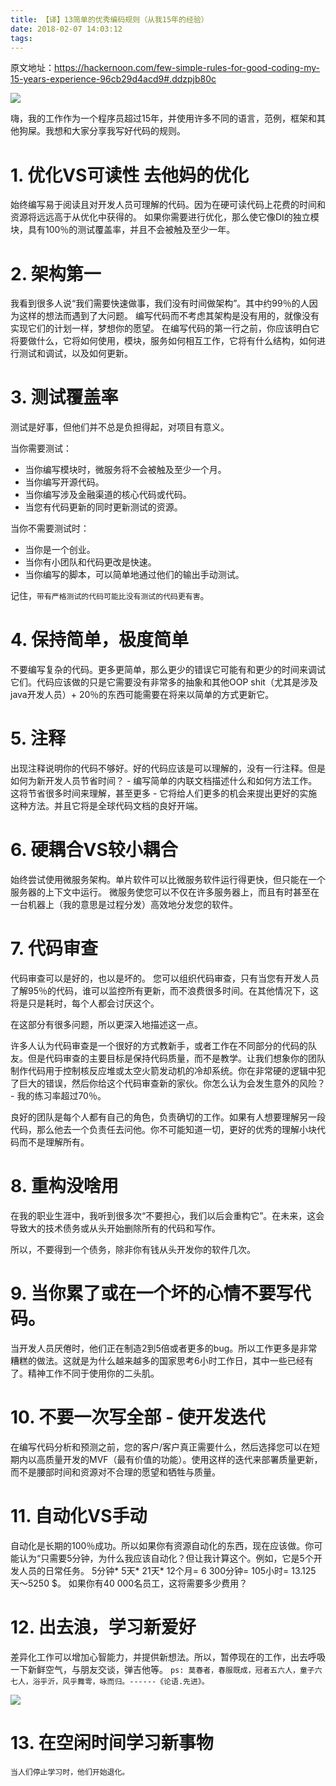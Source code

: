```yaml
---
title: 【译】13简单的优秀编码规则（从我15年的经验）
date: 2018-02-07 14:03:12
tags:
---
```


原文地址：https://hackernoon.com/few-simple-rules-for-good-coding-my-15-years-experience-96cb29d4acd9#.ddzpjb80c

![](/images/20180207140343_0UaL3X_Screenshot.jpeg)

嗨，我的工作作为一个程序员超过15年，并使用许多不同的语言，范例，框架和其他狗屎。我想和大家分享我写好代码的规则。

# 1. 优化VS可读性 去他妈的优化
始终编​​写易于阅读且对开发人员可理解的代码。因为在硬可读代码上花费的时间和资源将远远高于从优化中获得的。
如果你需要进行优化，那么使它像DI的独立模块，具有100％的测试覆盖率，并且不会被触及至少一年。

# 2. 架构第一
我看到很多人说“我们需要快速做事，我们没有时间做架构”。其中约99％的人因为这样的想法而遇到了大问题。
编写代码而不考虑其架构是没有用的，就像没有实现它们的计划一样，梦想你的愿望。
在编写代码的第一行之前，你应该明白它将要做什么，它将如何使用，模块，服务如何相互工作，它将有什么结构，如何进行测试和调试，以及如何更新。

# 3. 测试覆盖率
测试是好事，但他们并不总是负担得起，对项目有意义。

当你需要测试：
 - 当你编写模块时，微服务将不会被触及至少一个月。
 - 当你编写开源代码。
 - 当你编写涉及金融渠道的核心代码或代码。
 - 当您有代码更新的同时更新测试的资源。

当你不需要测试时：
 - 当你是一个创业。
 - 当你有小团队和代码更改是快速。
 - 当你编写的脚本，可以简单地通过他们的输出手动测试。

记住，`带有严格测试的代码可能比没有测试的代码更有害`。

# 4. 保持简单，极度简单
不要编写复杂的代码。更多更简单，那么更少的错误它可能有和更少的时间来调试它们。代码应该做的只是它需要没有非常多的抽象和其他OOP shit（尤其是涉及java开发人员）+ 20％的东西可能需要在将来以简单的方式更新它。

# 5. 注释
出现注释说明你的代码不够好。好的代码应该是可以理解的，没有一行注释。但是如何为新开发人员节省时间？ - 编写简单的内联文档描述什么和如何方法工作。这将节省很多时间来理解，甚至更多 - 它将给人们更多的机会来提出更好的实施这种方法。并且它将是全球代码文档的良好开端。

# 6. 硬耦合VS较小耦合
始终尝试使用微服务架构。单片软件可以比微服务软件运行得更快，但只能在一个服务器的上下文中运行。
微服务使您可以不仅在许多服务器上，而且有时甚至在一台机器上（我的意思是过程分发）高效地分发您的软件。

# 7. 代码审查
代码审查可以是好的，也以是坏的。
您可以组织代码审查，只有当您有开发人员了解95％的代码，谁可以监控所有更新，而不浪费很多时间。在其他情况下，这将是只是耗时，每个人都会讨厌这个。

在这部分有很多问题，所以更深入地描述这一点。

许多人认为代码审查是一个很好的方式教新手，或者工作在不同部分的代码的队友。但是代码审查的主要目标是保持代码质量，而不是教学。让我们想象你的团队制作代码用于控制核反应堆或太空火箭发动机的冷却系统。你在非常硬的逻辑中犯了巨大的错误，然后你给这个代码审查新的家伙。你怎么认为会发生意外的风险？ - 我的练习率超过70％。

良好的团队是每个人都有自己的角色，负责确切的工作。如果有人想要理解另一段代码，那么他去一个负责任去问他。你不可能知道一切，更好的优秀的理解小块代码而不是理解所有。

# 8. 重构没啥用
在我的职业生涯中，我听到很多次“不要担心，我们以后会重构它”。在未来，这会导致大的技术债务或从头开始删除所有的代码和写作。

所以，不要得到一个债务，除非你有钱从头开发你的软件几次。

# 9. 当你累了或在一个坏的心情不要写代码。

当开发人员厌倦时，他们正在制造2到5倍或者更多的bug。所以工作更多是非常糟糕的做法。这就是为什么越来越多的国家思考6小时工作日，其中一些已经有了。精神工作不同于使用你的二头肌。

# 10. 不要一次写全部 - 使开发迭代
在编写代码分析和预测之前，您的客户/客户真正需要什么，然后选择您可以在短期内以高质量开发的MVF（最有价值的功能）。使用这样的迭代来部署质量更新，而不是腰部时间和资源对不合理的愿望和牺牲与质量。

# 11. 自动化VS手动
自动化是长期的100％成功。所以如果你有资源自动化的东西，现在应该做。你可能认为“只需要5分钟，为什么我应该自动化？但让我计算这个。例如，它是5个开发人员的日常任务。 5分钟* 5天* 21天* 12个月= 6 300分钟= 105小时= 13.125天〜5250 $。
如果你有40 000名员工，这将需要多少费用？

# 12. 出去浪，学习新爱好
差异化工作可以增加心智能力，并提供新想法。所以，暂停现在的工作，出去呼吸一下新鲜空气，与朋友交谈，弹吉他等。
`ps: 莫春者，春服既成，冠者五六人，童子六七人，浴乎沂，风乎舞雩，咏而归。------《论语.先进》。`

![](/images/20180207140423_Iku4es_Screenshot.jpeg)


# 13. 在空闲时间学习新事物
`当人们停止学习时，他们开始退化。`